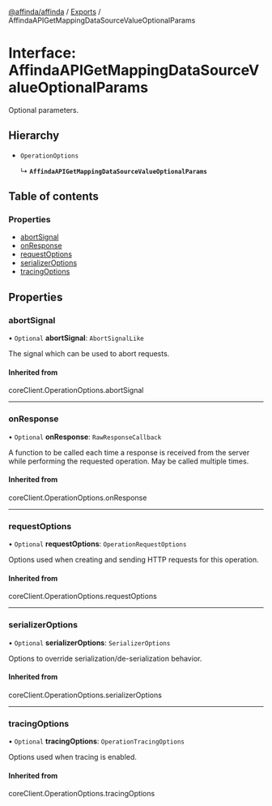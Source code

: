 [@affinda/affinda](../README.md) / [Exports](../modules.md) / AffindaAPIGetMappingDataSourceValueOptionalParams

# Interface: AffindaAPIGetMappingDataSourceValueOptionalParams

Optional parameters.

## Hierarchy

- `OperationOptions`

  ↳ **`AffindaAPIGetMappingDataSourceValueOptionalParams`**

## Table of contents

### Properties

- [abortSignal](AffindaAPIGetMappingDataSourceValueOptionalParams.md#abortsignal)
- [onResponse](AffindaAPIGetMappingDataSourceValueOptionalParams.md#onresponse)
- [requestOptions](AffindaAPIGetMappingDataSourceValueOptionalParams.md#requestoptions)
- [serializerOptions](AffindaAPIGetMappingDataSourceValueOptionalParams.md#serializeroptions)
- [tracingOptions](AffindaAPIGetMappingDataSourceValueOptionalParams.md#tracingoptions)

## Properties

### abortSignal

• `Optional` **abortSignal**: `AbortSignalLike`

The signal which can be used to abort requests.

#### Inherited from

coreClient.OperationOptions.abortSignal

___

### onResponse

• `Optional` **onResponse**: `RawResponseCallback`

A function to be called each time a response is received from the server
while performing the requested operation.
May be called multiple times.

#### Inherited from

coreClient.OperationOptions.onResponse

___

### requestOptions

• `Optional` **requestOptions**: `OperationRequestOptions`

Options used when creating and sending HTTP requests for this operation.

#### Inherited from

coreClient.OperationOptions.requestOptions

___

### serializerOptions

• `Optional` **serializerOptions**: `SerializerOptions`

Options to override serialization/de-serialization behavior.

#### Inherited from

coreClient.OperationOptions.serializerOptions

___

### tracingOptions

• `Optional` **tracingOptions**: `OperationTracingOptions`

Options used when tracing is enabled.

#### Inherited from

coreClient.OperationOptions.tracingOptions
